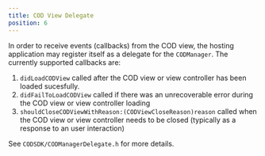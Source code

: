 ```yaml
---
title: COD View Delegate
position: 6
---
```


In order to receive events (callbacks) from the COD view, the hosting application may register itself as a delegate for the `CODManager`. The currently supported callbacks are:

1. `didLoadCODView` called after the COD view or view controller has been loaded sucesfully.
2. `didFailToLoadCODView` called if there was an unrecoverable error during the COD view or view controller loading
3. `shouldCloseCODViewWithReason:(CODViewCloseReason)reason` called when the COD view or view controller needs to be closed (typically as a response to an user interaction)

See `CODSDK/CODManagerDelegate.h` for more details.

